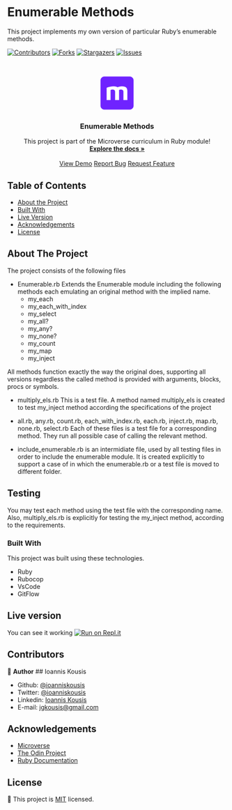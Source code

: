 # Enumerable Methods
This project implements my own version of particular Ruby’s enumerable methods.

<!--
*** Thanks for checking out this README Template. If you have a suggestion that would
*** make this better, please fork the repo and create a pull request or simply open
*** an issue with the tag "enhancement".
*** Thanks again! Now go create something AMAZING! :D
-->

<!-- PROJECT SHIELDS -->
<!--
*** I'm using markdown "reference style" links for readability.
*** Reference links are enclosed in brackets [ ] instead of parentheses ( ).
*** See the bottom of this document for the declaration of the reference variables
*** for contributors-url, forks-url, etc. This is an optional, concise syntax you may use.
*** https://www.markdownguide.org/basic-syntax/#reference-style-links
-->

[![Contributors][contributors-shield]][contributors-url]
[![Forks][forks-shield]][forks-url]
[![Stargazers][stars-shield]][stars-url]
[![Issues][issues-shield]][issues-url]

<!-- PROJECT LOGO -->
<br />
<p align="center">
  <a href="https://github.com/ioanniskousis/Enumerable">
    <img src="images/microverse.png" alt="Microverse Logo" width="80" height="80">
  </a>
  
  <h3 align="center">Enumerable Methods</h3>
  
  <p align="center">
    This project is part of the Microverse curriculum in Ruby module!
    <br />
    <a href="https://github.com/ioanniskousis/Enumerable"><strong>Explore the docs »</strong></a>
    <br />
    <br />
    <a href="https://repl.it/@ioanniskousis/Enumerable">View Demo</a>
    <a href="https://github.com/ioanniskousis/Enumerable/issues">Report Bug</a>
    <a href="https://github.com/ioanniskousis/Enumerable/issues">Request Feature</a>
  </p>
</p>

<!-- TABLE OF CONTENTS -->

## Table of Contents

- [About the Project](#about-the-project)
- [Built With](#built-with)
- [Live Version](#live-version)
- [Acknowledgements](#acknowledgements)
- [License](#license)

<!-- ABOUT THE PROJECT -->

## About The Project

The project consists of the following files

- Enumerable.rb
  Extends the Enumerable module including the following methods each emulating an original method with the implied name.
  - my_each
  - my_each_with_index
  - my_select
  - my_all?
  - my_any?
  - my_none? 
  - my_count
  - my_map
  - my_inject

All methods function exactly the way the original does, supporting all versions regardless the called method is provided with arguments, blocks, procs or symbols.

- multiply_els.rb
  This is a test file. A method named multiply_els is created to test my_inject method according the specifications of the project

- all.rb, any.rb, count.rb, each_with_index.rb, each.rb, inject.rb, map.rb, none.rb, select.rb
  Each of these files is a test file for a corresponding method. They run all possible case of calling the relevant method.

- include_enumerable.rb is an intermidiate file, used by all testing files in order to include the enumerable module. It is created explicitly to support a case of in which the enumerable.rb or a test file is moved to different folder.


<!-- ABOUT THE PROJECT -->

## Testing

You may test each method using the test file with the corresponding name.
Also, multiply_els.rb is explicitly for testing the my_inject method, according to the requirements.

### Built With

This project was built using these technologies.

- Ruby
- Rubocop
- VsCode
- GitFlow

<!-- LIVE VERSION -->

## Live version

You can see it working [![Run on Repl.it](https://repl.it/badge/github/ioanniskousis/Enumerable)](https://repl.it/@ioanniskousis/Enumerable)

<!-- CONTACT -->

## Contributors

:bust_in_silhouette: **Author**
​## Ioannis Kousis

- Github: [@ioanniskousis](https://github.com/ioanniskousis)
- Twitter: [@ioanniskousis](https://twitter.com/ioanniskousis)
- Linkedin: [Ioannis Kousis](https://www.linkedin.com/in/ioannis-kousis-9a5051b4/)
- E-mail: jgkousis@gmail.com

<!-- ACKNOWLEDGEMENTS -->

## Acknowledgements

- [Microverse](https://www.microverse.org/)
- [The Odin Project](https://www.theodinproject.com/)
- [Ruby Documentation](https://www.ruby-lang.org/en/documentation/)

<!-- MARKDOWN LINKS & IMAGES -->
<!-- https://www.markdownguide.org/basic-syntax/#reference-style-links -->

[contributors-shield]: https://img.shields.io/github/contributors/ioanniskousis/Bubble_sort.svg?style=flat-square
[contributors-url]: https://github.com/ioanniskousis/Bubble_sort/graphs/contributors
[forks-shield]: https://img.shields.io/github/forks/ioanniskousis/Bubble_sort.svg?style=flat-square
[forks-url]: https://github.com/ioanniskousis/Bubble_sort/network/members
[stars-shield]: https://img.shields.io/github/stars/ioanniskousis/Bubble_sort.svg?style=flat-square
[stars-url]: https://github.com/ioanniskousis/Bubble_sort/stargazers
[issues-shield]: https://img.shields.io/github/issues/ioanniskousis/Bubble_sort.svg?style=flat-square
[issues-url]: https://github.com/ioanniskousis/Bubble_sort/issues

<!-- LICENSE -->

## License

📝
This project is [MIT](https://opensource.org/licenses/MIT) licensed.
